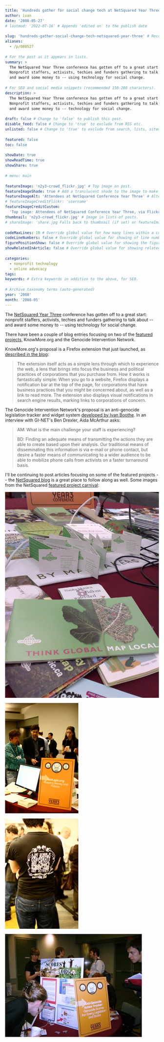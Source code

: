 ```yaml
---
title: 'Hundreds gather for social change tech at NetSquared Year Three'
author: ivan
date: '2008-05-27'
# lastmod: '2022-07-16' # Appends 'edited on' to the publish date

slug: 'hundreds-gather-social-change-tech-netsquared-year-three' # Recommended length is 3 to 5 words.
aliases:
  - /p/080527

# For the post as it appears in lists.
summary: >
  The NetSquared Year Three conference has gotten off to a great start:
  Nonprofit staffers, activists, techies and funders gathering to talk about --
  and award some money to -- using technology for social change.

# For SEO and social media snippets (recommended 150-200 characters).
description: >
  The NetSquared Year Three conference has gotten off to a great start:
  Nonprofit staffers, activists, techies and funders gathering to talk about --
  and award some money to -- technology for social change.

draft: false # Change to 'false' to publish this post.
disable_feed: false # Change to 'true' to exclude from RSS etc.
unlisted: false # Change to 'true' to exclude from search, lists, sitemaps, and feeds.

featured: false
toc: false

showDate: true
showReadTime: true
showShare: true

# menu: main

featureImage: 'n2y3-crowd_flickr.jpg' # Top image on post.
featureImageShade: true # Add a translucent shade to the image to make overlaid text easier to read.
featureImageAlt: 'Attendees at NetSquared Conference Year Three' # Alternative text for featured image.
# featureImageCreditFlickr: 'username'
featureImageCreditCustom:
  'Top image: Attendees of NetSquared Conference Year Three, via Flickr.'
thumbnail: 'n2y3-crowd_flickr.jpg' # Image in lists of posts.
# shareImage: 'share.jpg Falls back to thumbnail (if set) or featureImage.

codeMaxLines: 10 # Override global value for how many lines within a code block before auto-collapsing.
codeLineNumbers: false # Override global value for showing of line numbers within code block.
figurePositionShow: false # Override global value for showing the figure label.
showRelatedInArticle: false # Override global value for showing related posts in this series at the end of the content.

categories:
  - nonprofit technology
  - online advocacy
tags:
keywords: # Extra keywords in addition to the above, for SEO.

# Archive taxonomy terms (auto-generated)
year: '2008'
month: '2008-05'
---
```


The
[NetSquared Year Three](https://web.archive.org/web/20080710195249/http://www.netsquared.org/mashup 'NetSquared Mashup Challenge')
conference has gotten off to a great start: nonprofit staffers, activists,
techies and funders gathering to talk about -- and award some money to -- using
technology for social change.

There have been a couple of blog entries focusing on two of the
[featured projects](https://web.archive.org/web/20080709050029/http://www.netsquared.org/2008/conference/projects/n2y3_featured_projects 'View the featured projects'),
KnowMore.org and the Genocide Intervention Network.

KnowMore.org's proposal is a Firefox extension that just launched, as
[described in the blog](https://web.archive.org/web/20080605012715/http://www.netsquared.org/blog/dietrich/knowmore-firefox-extension-debuts-netsquared-2008):

> The extension itself acts as a simple lens through which to experience the
> web, a lens that brings into focus the business and political practices of
> corporations that you purchase from. How it works is fantastically simple:
> When you go to a website, Firefox displays a notification bar at the top of
> the page, for corporations that have business practices that you might be
> concerned about, as well as a link to read more. The extension also displays
> visual notifications in search engine results, marking links to corporations
> of concern.

The Genocide Intervention Network's proposal is an anti-genocide legislation
tracker and widget system
[developed by Ivan Boothe](https://web.archive.org/web/20080719230742/http://www.netsquared.org/2008/conference/projects/anti-genocide-action-tracker-genocide-scores-every-politician-state-and-university 'View the NetSquared proposal').
In an interview with GI-NET's Ben Drexler, Aida McArthur asks:

> AM: What is the main challenge your staff is experiencing?
>
> BD: Finding an adequate means of transmitting the actions they are able to
> create based upon their analysis. Our traditional means of disseminating this
> information is via e-mail or phone contact, but desire a faster means of
> communicating to a wider audience to be able to mobilize phone calls from
> activists on a faster turnaround basis.

I'll be continuing to post articles focusing on some of the featured projects --
the
[NetSquared blog](https://web.archive.org/web/20080531044252/http://www.netsquared.org/blog)
is a great place to follow along as well. Some images from the NetSquared
[featured project carnival](https://web.archive.org/web/20080709224453/http://netsquared.org/blog/brenda/n2y3con-project-carnival):

![Green Map (Flickr: Laura Whitehead)](green-map_flickr-thewhiteheads.jpg)

![MapLight.org (Flickr: Katie Laird)](maplight_flickr-happykatie.jpg)

![KnowMore.org Firefox extension (Flickr: Katie Laird)](knowmore_flickr-happykatie.jpg)

![Genocide Intervention Network's anti-genocide legislation tracker (Flickr: TechSoup for Libraries)](genocide-intervention-network_flickr-maintainitproject.jpg)
